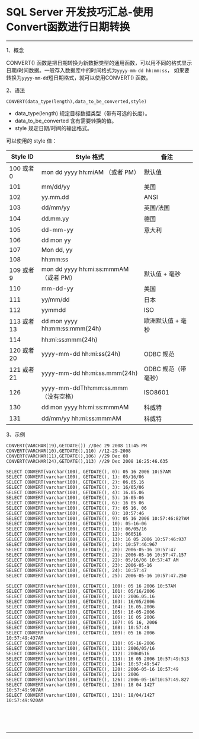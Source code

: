 # SQL Server 开发技巧汇总-使用Convert函数进行日期转换

---

1、概念

CONVERT() 函数是把日期转换为新数据类型的通用函数，可以用不同的格式显示日期/时间数据。一般存入数据库中的时间格式为`yyyy-mm-dd hh:mm:ss`， 如果要转换为`yyyy-mm-dd`短日期格式，就可以使用CONVERT() 函数。

2、语法

~~~plaintext
CONVERT(data_type(length),data_to_be_converted,style)
~~~

* data_type(length) 规定目标数据类型（带有可选的长度）。
* data_to_be_converted 含有需要转换的值。
* style 规定日期/时间的输出格式。

可以使用的 style 值：

| Style ID    | Style 格式                            | 备注                |
| ----------- | ------------------------------------- | ------------------- |
| 100 或者 0  | mon dd yyyy hh:miAM （或者 PM）       | 默认值              |
| 101         | mm/dd/yy                              | 美国                |
| 102         | yy.mm.dd                              | ANSI                |
| 103         | dd/mm/yy                              | 英国/法国           |
| 104         | dd.mm.yy                              | 德国                |
| 105         | dd-mm-yy                              | 意大利              |
| 106         | dd mon yy                             |                     |
| 107         | Mon dd, yy                            |                     |
| 108         | hh:mm:ss                              |                     |
| 109 或者 9  | mon dd yyyy hh:mi:ss:mmmAM（或者 PM） | 默认值 + 毫秒       |
| 110         | mm-dd-yy                              | 美国                |
| 111         | yy/mm/dd                              | 日本                |
| 112         | yymmdd                                | ISO                 |
| 113 或者 13 | dd mon yyyy hh:mm:ss:mmm(24h)         | 欧洲默认值 + 毫秒   |
| 114         | hh:mi:ss:mmm(24h)                     |                     |
| 120 或者 20 | yyyy-mm-dd hh:mi:ss(24h)              | ODBC 规范           |
| 121 或者 21 | yyyy-mm-dd hh:mi:ss.mmm(24h)          | ODBC 规范（带毫秒） |
| 126         | yyyy-mm-ddThh:mm:ss.mmm（没有空格）   | ISO8601             |
| 130         | dd mon yyyy hh:mi:ss:mmmAM            | 科威特              |
| 131         | dd/mm/yy hh:mi:ss:mmmAM               | 科威特              |

3、示例

~~~plaintext
CONVERT(VARCHAR(19),GETDATE()) //Dec 29 2008 11:45 PM
CONVERT(VARCHAR(10),GETDATE(),110) //12-29-2008
CONVERT(VARCHAR(11),GETDATE(),106) //29 Dec 08
CONVERT(VARCHAR(24),GETDATE(),113) //29 Dec 2008 16:25:46.635

SELECT CONVERT(varchar(100), GETDATE(), 0): 05 16 2006 10:57AM
SELECT CONVERT(varchar(100), GETDATE(), 1): 05/16/06
SELECT CONVERT(varchar(100), GETDATE(), 2): 06.05.16
SELECT CONVERT(varchar(100), GETDATE(), 3): 16/05/06
SELECT CONVERT(varchar(100), GETDATE(), 4): 16.05.06
SELECT CONVERT(varchar(100), GETDATE(), 5): 16-05-06
SELECT CONVERT(varchar(100), GETDATE(), 6): 16 05 06
SELECT CONVERT(varchar(100), GETDATE(), 7): 05 16, 06
SELECT CONVERT(varchar(100), GETDATE(), 8): 10:57:46
SELECT CONVERT(varchar(100), GETDATE(), 9): 05 16 2006 10:57:46:827AM
SELECT CONVERT(varchar(100), GETDATE(), 10): 05-16-06
SELECT CONVERT(varchar(100), GETDATE(), 11): 06/05/16
SELECT CONVERT(varchar(100), GETDATE(), 12): 060516
SELECT CONVERT(varchar(100), GETDATE(), 13): 16 05 2006 10:57:46:937
SELECT CONVERT(varchar(100), GETDATE(), 14): 10:57:46:967
SELECT CONVERT(varchar(100), GETDATE(), 20): 2006-05-16 10:57:47
SELECT CONVERT(varchar(100), GETDATE(), 21): 2006-05-16 10:57:47.157
SELECT CONVERT(varchar(100), GETDATE(), 22): 05/16/06 10:57:47 AM
SELECT CONVERT(varchar(100), GETDATE(), 23): 2006-05-16
SELECT CONVERT(varchar(100), GETDATE(), 24): 10:57:47
SELECT CONVERT(varchar(100), GETDATE(), 25): 2006-05-16 10:57:47.250

SELECT CONVERT(varchar(100), GETDATE(), 100): 05 16 2006 10:57AM
SELECT CONVERT(varchar(100), GETDATE(), 101): 05/16/2006
SELECT CONVERT(varchar(100), GETDATE(), 102): 2006.05.16
SELECT CONVERT(varchar(100), GETDATE(), 103): 16/05/2006
SELECT CONVERT(varchar(100), GETDATE(), 104): 16.05.2006
SELECT CONVERT(varchar(100), GETDATE(), 105): 16-05-2006
SELECT CONVERT(varchar(100), GETDATE(), 106): 16 05 2006
SELECT CONVERT(varchar(100), GETDATE(), 107): 05 16, 2006
SELECT CONVERT(varchar(100), GETDATE(), 108): 10:57:49
SELECT CONVERT(varchar(100), GETDATE(), 109): 05 16 2006 10:57:49:437AM
SELECT CONVERT(varchar(100), GETDATE(), 110): 05-16-2006
SELECT CONVERT(varchar(100), GETDATE(), 111): 2006/05/16
SELECT CONVERT(varchar(100), GETDATE(), 112): 20060516
SELECT CONVERT(varchar(100), GETDATE(), 113): 16 05 2006 10:57:49:513
SELECT CONVERT(varchar(100), GETDATE(), 114): 10:57:49:547
SELECT CONVERT(varchar(100), GETDATE(), 120): 2006-05-16 10:57:49
SELECT CONVERT(varchar(100), GETDATE(), 121): 2006
SELECT CONVERT(varchar(100), GETDATE(), 126): 2006-05-16T10:57:49.827
SELECT CONVERT(varchar(100), GETDATE(), 130): 18 04 1427 10:57:49:907AM
SELECT CONVERT(varchar(100), GETDATE(), 131): 18/04/1427 10:57:49:920AM
~~~



<br/><br/><br/>

---

